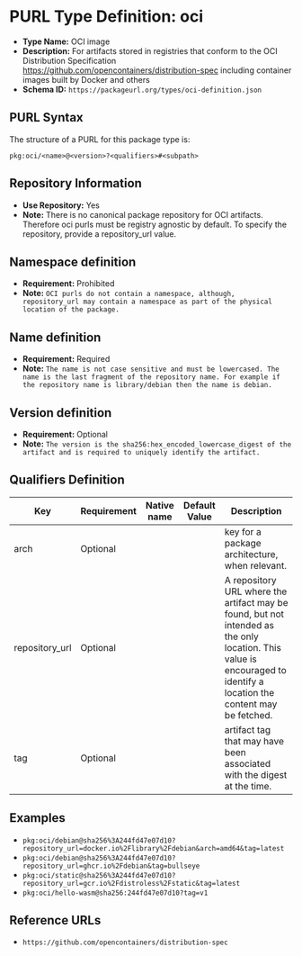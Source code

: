 <!--  NOTE: Auto-generated from the JSON PURL type definition.
Do not manually edit this file. Edit the JSON type definition instead. -->

# PURL Type Definition: oci

- **Type Name:** OCI image
- **Description:** For artifacts stored in registries that conform to the OCI Distribution Specification https://github.com/opencontainers/distribution-spec including container images built by Docker and others
- **Schema ID:** `https://packageurl.org/types/oci-definition.json`

## PURL Syntax

The structure of a PURL for this package type is:

    pkg:oci/<name>@<version>?<qualifiers>#<subpath>

## Repository Information

- **Use Repository:** Yes
- **Note:** There is no canonical package repository for OCI artifacts. Therefore oci purls must be registry agnostic by default. To specify the repository, provide a repository_url value.

## Namespace definition

- **Requirement:** Prohibited
- **Note:** `OCI purls do not contain a namespace, although, repository_url may contain a namespace as part of the physical location of the package.`

## Name definition

- **Requirement:** Required
- **Note:** `The name is not case sensitive and must be lowercased. The name is the last fragment of the repository name. For example if the repository name is library/debian then the name is debian.`

## Version definition

- **Requirement:** Optional
- **Note:** `The version is the sha256:hex_encoded_lowercase_digest of the artifact and is required to uniquely identify the artifact.`

## Qualifiers Definition

| Key  | Requirement | Native name | Default Value | Description |
|------|-------------|-------------|---------------|-------------|
| arch | Optional |  |  | key for a package architecture, when relevant. |
| repository_url | Optional |  |  | A repository URL where the artifact may be found, but not intended as the only location. This value is encouraged to identify a location the content may be fetched. |
| tag | Optional |  |  | artifact tag that may have been associated with the digest at the time. |

## Examples

- `pkg:oci/debian@sha256%3A244fd47e07d10?repository_url=docker.io%2Flibrary%2Fdebian&arch=amd64&tag=latest`
- `pkg:oci/debian@sha256%3A244fd47e07d10?repository_url=ghcr.io%2Fdebian&tag=bullseye`
- `pkg:oci/static@sha256%3A244fd47e07d10?repository_url=gcr.io%2Fdistroless%2Fstatic&tag=latest`
- `pkg:oci/hello-wasm@sha256:244fd47e07d10?tag=v1`

## Reference URLs

- `https://github.com/opencontainers/distribution-spec`
